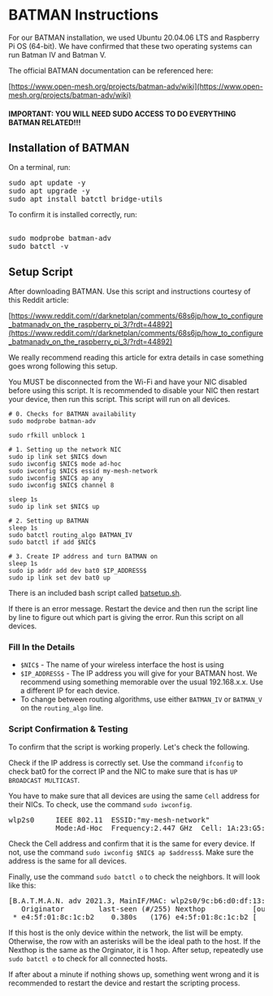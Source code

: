 # BATMAN Instructions
For our BATMAN installation, we used Ubuntu 20.04.06 LTS and Raspberry Pi OS (64-bit). We have confirmed that these two operating systems can run Batman IV and Batman V. 

The official BATMAN documentation can be referenced here:

[https://www.open-mesh.org/projects/batman-adv/wiki](https://www.open-mesh.org/projects/batman-adv/wiki)

#### IMPORTANT: YOU WILL NEED SUDO ACCESS TO DO EVERYTHING BATMAN RELATED!!!

## Installation of BATMAN
On a terminal, run:
<pre>
sudo apt update -y
sudo apt upgrade -y
sudo apt install batctl bridge-utils 
</pre>
To confirm it is installed correctly, run:
<pre> 
sudo modprobe batman-adv 
sudo batctl -v 
</pre>
## Setup Script
After downloading BATMAN. Use this script and instructions courtesy of this Reddit article:

[https://www.reddit.com/r/darknetplan/comments/68s6jp/how_to_configure_batmanadv_on_the_raspberry_pi_3/?rdt=44892](https://www.reddit.com/r/darknetplan/comments/68s6jp/how_to_configure_batmanadv_on_the_raspberry_pi_3/?rdt=44892)

We really recommend reading this article for extra details in case something goes wrong following this setup.

You MUST be disconnected from the Wi-Fi and have your NIC disabled before using this script. It is recommended to disable your NIC then restart your device, then run this script. This script will run on all devices.
```
# 0. Checks for BATMAN availability
sudo modprobe batman-adv

sudo rfkill unblock 1

# 1. Setting up the network NIC
sudo ip link set $NIC$ down
sudo iwconfig $NIC$ mode ad-hoc
sudo iwconfig $NIC$ essid my-mesh-network
sudo iwconfig $NIC$ ap any
sudo iwconfig $NIC$ channel 8

sleep 1s
sudo ip link set $NIC$ up

# 2. Setting up BATMAN
sleep 1s
sudo batctl routing_algo BATMAN_IV
sudo batctl if add $NIC$

# 3. Create IP address and turn BATMAN on
sleep 1s
sudo ip addr add dev bat0 $IP_ADDRESS$
sudo ip link set dev bat0 up
```

There is an included bash script called [batsetup.sh](batsetup.sh).

If there is an error message. Restart the device and then run the script line by line to figure out which part is giving the error. Run this script on all devices.
### Fill In the Details
- `$NIC$` -  The name of your wireless interface the host is using
- `$IP_ADDRESS$` - The IP address you will give for your BATMAN host. We recommend using something memorable over the usual 192.168.x.x. Use a different IP for each device.
- To change between routing algorithms, use either `BATMAN_IV` or `BATMAN_V` on the `routing_algo` line. 
### Script Confirmation & Testing
To confirm that the script is working properly. Let's check the following.

Check if the IP address is correctly set. Use the command `ifconfig` to check bat0 for the correct IP and the NIC to make sure that is has `UP BROADCAST MULTICAST`. 

You have to make sure that all devices are using the same `Cell` address for their NICs. To check, use the command `sudo iwconfig`. 
<pre>
wlp2s0     IEEE 802.11  ESSID:"my-mesh-network"  
           Mode:Ad-Hoc  Frequency:2.447 GHz  Cell: 1A:23:G5:01:B9:5F
</pre>

Check the Cell address and confirm that it is the same for every device. If not, use the command `sudo iwconfig $NIC$ ap $address$`. Make sure the address is the same for all devices. 

Finally, use the command `sudo batctl o` to check the neighbors. It will look like this:

<pre>
[B.A.T.M.A.N. adv 2021.3, MainIF/MAC: wlp2s0/9c:b6:d0:df:13:8d (bat0/2e:91:15:b1:de:46 BATMAN_IV)]
   Originator        last-seen (#/255) Nexthop           [outgoingIF]
 * e4:5f:01:8c:1c:b2    0.380s   (176) e4:5f:01:8c:1c:b2 [    wlp2s0]
</pre>

If this host is the only device within the network, the list will be empty. Otherwise, the row with an asterisks will be the ideal path to the host. If the Nexthop is the same as the Orginator, it is 1 hop. After setup, repeatedly use `sudo batctl o` to check for all connected hosts. 

If after about a minute if nothing shows up, something went wrong and it is recommended to restart the device and restart the scripting process. 


